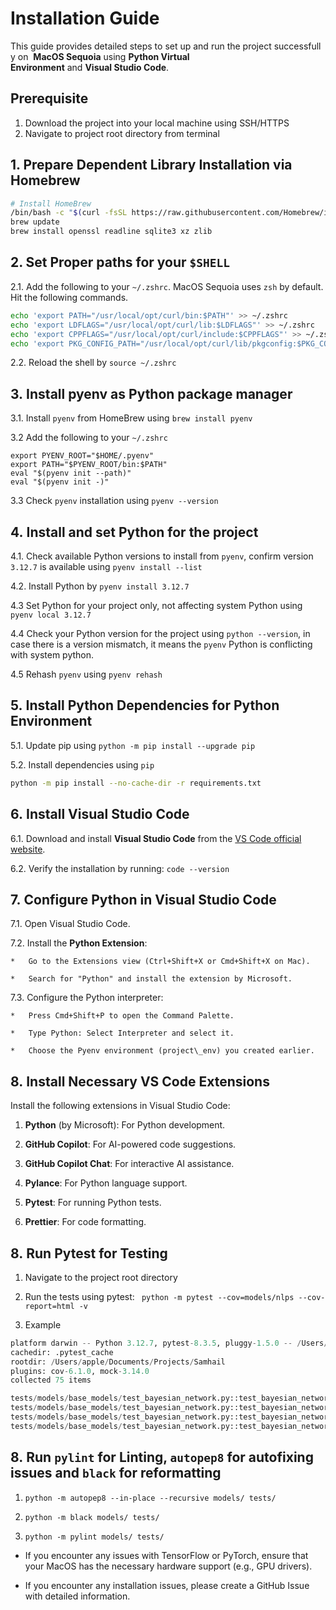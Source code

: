 # Installation Guide

This guide provides detailed steps to set up and run the project successfully on 
**MacOS Sequoia** using **Python Virtual Environment** and **Visual Studio Code**.

## **Prerequisite**
1. Download the project into your local machine using SSH/HTTPS
2. Navigate to project root directory from terminal

## 1. **Prepare Dependent Library Installation via Homebrew**

```bash
# Install HomeBrew
/bin/bash -c "$(curl -fsSL https://raw.githubusercontent.com/Homebrew/install/HEAD/install.sh)"
brew update
brew install openssl readline sqlite3 xz zlib
```

## 2. **Set Proper paths for your `$SHELL`**

2.1.  Add the following to your `~/.zshrc`. MacOS Sequoia uses `zsh` by default. Hit the following commands.

```zsh
echo 'export PATH="/usr/local/opt/curl/bin:$PATH"' >> ~/.zshrc
echo 'export LDFLAGS="/usr/local/opt/curl/lib:$LDFLAGS"' >> ~/.zshrc
echo 'export CPPFLAGS="/usr/local/opt/curl/include:$CPPFLAGS"' >> ~/.zshrc
echo 'export PKG_CONFIG_PATH="/usr/local/opt/curl/lib/pkgconfig:$PKG_CONFIG_PATH"' >> ~/.zshrc
```

2.2.  Reload the shell by `source ~/.zshrc`


## 3. **Install pyenv as Python package manager**

3.1.  Install `pyenv` from HomeBrew using `brew install pyenv`

3.2   Add the following to your `~/.zshrc`

```zshrc
export PYENV_ROOT="$HOME/.pyenv"
export PATH="$PYENV_ROOT/bin:$PATH"
eval "$(pyenv init --path)"
eval "$(pyenv init -)"
```

3.3   Check `pyenv` installation using `pyenv --version`

## 4. **Install and set Python for the project**

4.1.  Check available Python versions to install from `pyenv`, confirm version `3.12.7` is available using `pyenv install --list`
    
4.2.  Install Python by `pyenv install 3.12.7`

4.3 Set Python for your project only, not affecting system Python using `pyenv local 3.12.7`

4.4 Check your Python version for the project using `python --version`, in case there is a version mismatch, it means the `pyenv` Python is conflicting with system python.

4.5 Rehash `pyenv` using `pyenv rehash`

5. **Install Python Dependencies for Python Environment**
----------------------------------

5.1.  Update pip using `python -m pip install --upgrade pip`

5.2.  Install dependencies using `pip`

```bash
python -m pip install --no-cache-dir -r requirements.txt
```

6. **Install Visual Studio Code**
---------------------------------

6.1.  Download and install **Visual Studio Code** from the [VS Code official website](https://code.visualstudio.com/download).
    
6.2.  Verify the installation by running: `code --version`
    

7. **Configure Python in Visual Studio Code**
---------------------------------------------------

7.1.  Open Visual Studio Code.
    
7.2.  Install the **Python Extension**:
    
    *   Go to the Extensions view (Ctrl+Shift+X or Cmd+Shift+X on Mac).
        
    *   Search for "Python" and install the extension by Microsoft.
        
7.3.  Configure the Python interpreter:
    
    *   Press Cmd+Shift+P to open the Command Palette.
        
    *   Type Python: Select Interpreter and select it.
        
    *   Choose the Pyenv environment (project\_env) you created earlier.
        

8. **Install Necessary VS Code Extensions**
-------------------------------------------

Install the following extensions in Visual Studio Code:

1.  **Python** (by Microsoft): For Python development.
    
2.  **GitHub Copilot**: For AI-powered code suggestions.
    
3.  **GitHub Copilot Chat**: For interactive AI assistance.
    
4.  **Pylance**: For Python language support.
    
5.  **Pytest**: For running Python tests.
    
6.  **Prettier**: For code formatting.
    

8. **Run Pytest for Testing**
-----------------------------

1.  Navigate to the project root directory
    
2.  Run the tests using pytest: ` python -m pytest --cov=models/nlps --cov-report=html -v`
    
3.  Example
```python 
platform darwin -- Python 3.12.7, pytest-8.3.5, pluggy-1.5.0 -- /Users/apple/.pyenv/versions/3.12.7/bin/python
cachedir: .pytest_cache
rootdir: /Users/apple/Documents/Projects/Samhail
plugins: cov-6.1.0, mock-3.14.0
collected 75 items                                                                                                                                                                                                                           

tests/models/base_models/test_bayesian_network.py::test_bayesian_network_structure PASSED [  1%]                                                                                                           
tests/models/base_models/test_bayesian_network.py::test_bayesian_network_cpds PASSED [  2%]                                                                                                                                                  
tests/models/base_models/test_bayesian_network.py::test_bayesian_network_inference PASSED [  4%]                                                                                                                                           
tests/models/base_models/test_bayesian_network.py::test_bayesian_network_invalid_model PASSED [  5%]
```

8. **Run `pylint` for Linting, `autopep8` for autofixing issues and `black` for reformatting**
-----------------------------

1.  `python -m autopep8 --in-place --recursive models/ tests/`

2.  `python -m black models/ tests/`

3.  `python -m pylint models/ tests/`
    
*   If you encounter any issues with TensorFlow or PyTorch, ensure that your MacOS has the necessary hardware support (e.g., GPU drivers).

* If you encounter any installation issues, please create a GitHub Issue with detailed information.